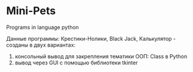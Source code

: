 # Mini-Pets
Programs in language python

Данные программы: Крестики-Нолики, Black Jack, Калькулятор - созданы в двух вариантах: 
1) консольный вывод для закрепления тематики ООП: Class в Python
2) вывод через GUI с помощью библиотеки tkinter
